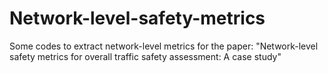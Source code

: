 # Network-level-safety-metrics
Some codes to extract network-level metrics for the paper: "Network-level safety metrics for overall traffic safety assessment: A case study"
